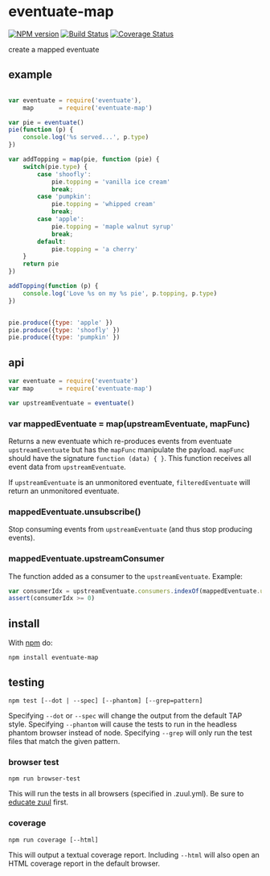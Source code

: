 # eventuate-map

[![NPM version](https://badge.fury.io/js/eventuate-map.png)](http://badge.fury.io/js/eventuate-map)
[![Build Status](https://travis-ci.org/Georgette/eventuate-map.svg?branch=master)](https://travis-ci.org/Georgette/eventuate-map)
[![Coverage Status](https://coveralls.io/repos/Georgette/eventuate-map/badge.png?branch=master)](https://coveralls.io/r/Georgette/eventuate-map?branch=master)

create a mapped eventuate

## example


```javascript

var eventuate = require('eventuate'),
    map       = require('eventuate-map')

var pie = eventuate()
pie(function (p) {
    console.log('%s served...', p.type)
})

var addTopping = map(pie, function (pie) {
    switch(pie.type) {
        case 'shoofly':
            pie.topping = 'vanilla ice cream'
            break;
        case 'pumpkin':
            pie.topping = 'whipped cream'
            break;
        case 'apple':
            pie.topping = 'maple walnut syrup'
            break;
        default:
            pie.topping = 'a cherry'
    }
    return pie
})

addTopping(function (p) {
    console.log('Love %s on my %s pie', p.topping, p.type)
})


pie.produce({type: 'apple' })
pie.produce({type: 'shoofly' })
pie.produce({type: 'pumpkin' })

```

## api

```javascript
var eventuate = require('eventuate')
var map       = require('eventuate-map')

var upstreamEventuate = eventuate()
```

### var mappedEventuate = map(upstreamEventuate, mapFunc)

Returns a new eventuate which re-produces events from eventuate `upstreamEventuate` but has the `mapFunc` manipulate the payload.  `mapFunc` should have the signature `function (data) { }`. This function receives all event data from `upstreamEventuate`.

If `upstreamEventuate` is an unmonitored eventuate, `filteredEventuate` will return an unmonitored eventuate.

### mappedEventuate.unsubscribe()

Stop consuming events from `upstreamEventuate` (and thus stop producing events).

### mappedEventuate.upstreamConsumer

The function added as a consumer to the `upstreamEventuate`. Example:

```javascript
var consumerIdx = upstreamEventuate.consumers.indexOf(mappedEventuate.upstreamConsumer)
assert(consumerIdx >= 0)
```

## install

With [npm](https://npmjs.org) do:

```
npm install eventuate-map
```

## testing

`npm test [--dot | --spec] [--phantom] [--grep=pattern]`

Specifying `--dot` or `--spec` will change the output from the default TAP style.
Specifying `--phantom` will cause the tests to run in the headless phantom browser instead of node.
Specifying `--grep` will only run the test files that match the given pattern.

### browser test

`npm run browser-test`

This will run the tests in all browsers (specified in .zuul.yml). Be sure to [educate zuul](https://github.com/defunctzombie/zuul/wiki/cloud-testing#2-educate-zuul) first.

### coverage

`npm run coverage [--html]`

This will output a textual coverage report. Including `--html` will also open
an HTML coverage report in the default browser.
